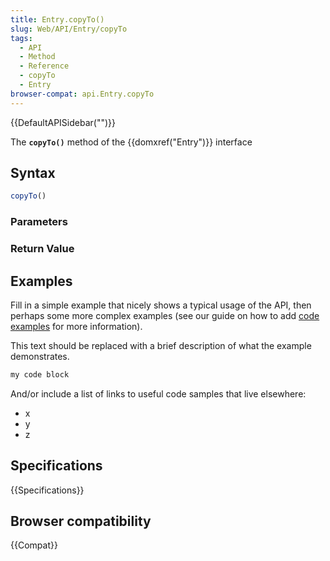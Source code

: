 ```yaml
---
title: Entry.copyTo()
slug: Web/API/Entry/copyTo
tags:
  - API
  - Method
  - Reference
  - copyTo
  - Entry
browser-compat: api.Entry.copyTo
---
```

{{DefaultAPISidebar("")}}

The **`copyTo()`** method of the {{domxref("Entry")}} interface 

## Syntax

```js
copyTo()
```

### Parameters



### Return Value



## Examples

Fill in a simple example that nicely shows a typical usage of the API, then perhaps some more complex examples (see our guide on how to add [code examples](/en-US/docs/MDN/Contribute/Structures/Code_examples) for more information).

This text should be replaced with a brief description of what the example demonstrates.

```js
my code block
```

And/or include a list of links to useful code samples that live elsewhere:

*   x
*   y
*   z

## Specifications

{{Specifications}}

## Browser compatibility

{{Compat}}

